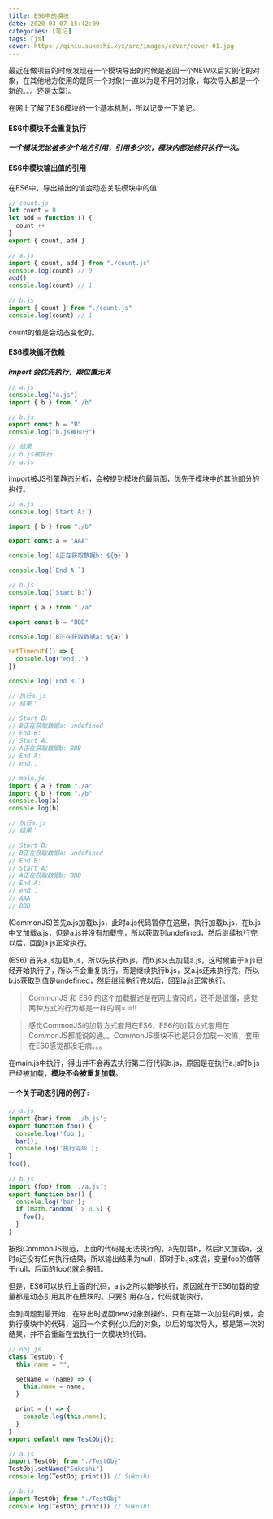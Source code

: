 ```yaml
---
title: ES6中的模块
date: 2020-03-07 15:42:09
categories: [笔记]
tags: [js]
cover: https://qiniu.sukoshi.xyz/src/images/cover/cover-01.jpg
---
```


最近在做项目的时候发现在一个模块导出的时候是返回一个NEW以后实例化的对象，在其他地方使用的是同一个对象(一直以为是不用的对象，每次导入都是一个新的。。。还是太菜)。

在网上了解了ES6模块的一个基本机制，所以记录一下笔记。

#### ES6中模块不会重复执行

***一个模块无论被多少个地方引用，引用多少次，模块内部始终只执行一次。***

#### ES6中模块输出值的引用

在ES6中，导出输出的值会动态关联模块中的值:

``` js
// count.js
let count = 0
let add = function () {
  count ++
}
export { count, add }

// a.js
import { count, add } from "./count.js"
console.log(count) // 0
add()
console.log(count) // 1

// b.js
import { count } from "./count.js"
console.log(count) // 1
```

count的值是会动态变化的。


#### ES6模块循环依赖

***import 会优先执行，跟位置无关***

```js
// a.js
console.log("a.js")
import { b } from "./b"

// b.js
export const b = "B"
console.log("b.js被执行")

// 结果
// b.js被执行
// a.js
```

import被JS引擎静态分析，会被提到模块的最前面，优先于模块中的其他部分的执行。

```js
// a.js
console.log(`Start A:`)

import { b } from "./b"

export const a = "AAA"

console.log(`A正在获取数据b: ${b}`)

console.log(`End A:`)

// b.js
console.log(`Start B:`)

import { a } from "./a"

export const b = "BBB"

console.log(`B正在获取数据a: ${a}`)

setTimeout(() => {
  console.log("end..")
})

console.log(`End B:`)

// 执行a.js
// 结果：

// Start B:
// B正在获取数据a: undefined
// End B:
// Start A:
// A正在获取数据b: BBB
// End A:
// end..

// main.js
import { a } from "./a"
import { b } from "./b"
console.log(a)
console.log(b)

// 执行a.js
// 结果：

// Start B:
// B正在获取数据a: undefined
// End B:
// Start A:
// A正在获取数据b: BBB
// End A:
// end..
// AAA
// BBB
```

(CommonJS)首先a.js加载b.js，此时a.js代码暂停在这里，执行加载b.js，在b.js中又加载a.js，但是a.js并没有加载完，所以获取到undefined，然后继续执行完以后，回到a.js正常执行。

(ES6) 首先a.js加载b.js，所以先执行b.js，而b.js又去加载a.js，这时候由于a.js已经开始执行了，所以不会重复执行，而是继续执行b.js，又a.js还未执行完，所以b.js获取到值是undefined，然后继续执行完以后，回到a.js正常执行。

> CommonJS 和 ES6 的这个加载描述是在网上查阅的，还不是很懂，感觉两种方式的行为都是一样的啊= =!! 

> 感觉CommonJS的加载方式套用在ES6，ES6的加载方式套用在CommonJS都能说的通。。CommonJS模块不也是只会加载一次嘛，套用在ES6感觉都没毛病。。。

在main.js中执行，得出并不会再去执行第二行代码b.js，原因是在执行a.js时b.js已经被加载，**模块不会被重复加载**。


#### 一个关于动态引用的例子:

```js
// a.js
import {bar} from './b.js';
export function foo() {
  console.log('foo');
  bar();
  console.log('执行完毕');
}
foo();
 
// b.js
import {foo} from './a.js';
export function bar() {
  console.log('bar');
  if (Math.random() > 0.5) {
    foo();
  }
}
```

按照CommonJS规范，上面的代码是无法执行的。a先加载b，然后b又加载a，这时a还没有任何执行结果，所以输出结果为null，即对于b.js来说，变量foo的值等于null，后面的foo()就会报错。

但是，ES6可以执行上面的代码，a.js之所以能够执行，原因就在于ES6加载的变量都是动态引用其所在模块的。只要引用存在，代码就能执行。

会到问题到最开始，在导出时返回new对象到操作，只有在第一次加载的时候，会执行模块中的代码，返回一个实例化以后的对象，以后的每次导入，都是第一次的结果，并不会重新在去执行一次模块的代码。

```js
// obj.js
class TestObj {
  this.name = "";

  setName = (name) => {
    this.name = name;
  }

  print = () => {
    console.log(this.name);
  }
}
export default new TestObj();

// a.js
import TestObj from "./TestObj"
TestObj.setName("Sukoshi")
console.log(TestObj.print()) // Sukoshi

// b.js
import TestObj from "./TestObj"
console.log(TestObj.print()) // Sukoshi
```